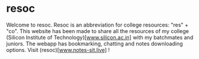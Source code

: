 # resoc
Welcome to resoc. Resoc is an abbreviation for college resources: "res" + "co".
This website has been made to share all the resources of my college (Silicon Institute of Technology)[www.silicon.ac.in] with my batchmates and juniors.
The webapp has bookmarking, chatting and notes downloading options.
Visit (resoc)[www.notes-sit.live] !
